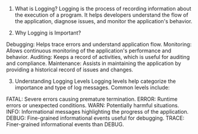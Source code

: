 1. What is Logging?
Logging is the process of recording information about the execution of a program. It helps developers understand the flow of the application, diagnose issues, and monitor the application's behavior.

2. Why Logging is Important?

Debugging: Helps trace errors and understand application flow.
Monitoring: Allows continuous monitoring of the application's performance and behavior.
Auditing: Keeps a record of activities, which is useful for auditing and compliance.
Maintenance: Assists in maintaining the application by providing a historical record of issues and changes.


3. Understanding Logging Levels
Logging levels help categorize the importance and type of log messages. Common levels include:

FATAL: Severe errors causing premature termination.
ERROR: Runtime errors or unexpected conditions.
WARN: Potentially harmful situations.
INFO: Informational messages highlighting the progress of the application.
DEBUG: Fine-grained informational events useful for debugging.
TRACE: Finer-grained informational events than DEBUG.

